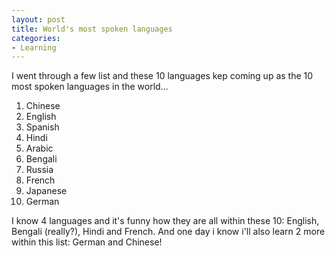 ```yaml
---
layout: post
title: World's most spoken languages
categories:
- Learning
---
```



I went through a few list and these 10 languages kep coming up as the 10 most spoken languages in the world...

1. Chinese
2. English
3. Spanish
4. Hindi
5. Arabic
6. Bengali 
7. Russia
8. French 
9. Japanese 
10. German 

I know 4 languages and it's funny how they are all within these 10: English, Bengali (really?), Hindi and French. And one day i know i'll also learn 2 more within this list: German and Chinese!
